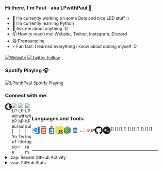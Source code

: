 ### Hi there, I'm Paul - aka [LPwithPaul][website] 👋

- 🔭 I’m currently working on some Bots and nice LED stuff :)
- 🌱 I’m currently learning Python
- 💬 Ask me about anything :D
- 📫 How to reach me: Website, Twitter, Instagram, Discord
- 😄 Pronouns: he
- ⚡ Fun fact: I learned everything i know about coding myself :D

[![Website](https://img.shields.io/website?label=LPwithPaul.net&style=for-the-badge&url=https%3A%2F%2Fcodestackr.com)](https://lpwithpaul.net)
[![Twitter Follow](https://img.shields.io/twitter/follow/LPwithPaul?color=1DA1F2&logo=twitter&style=for-the-badge)](https://twitter.com/intent/follow?original_referer=https%3A%2F%2Fgithub.com%2FLPwithPaul&screen_name=LPwithPaul)

### Spotify Playing 🎧

[<img src="https://now-playing-codestackr.vercel.app/api/spotify-playing" alt="LPwithPaul Spotify Playing" width="350" />](https://open.spotify.com/user/aulhack)

### Connect with me:

[<img align="left" alt="https://lpwithpaul.net/" width="22px" src="https://raw.githubusercontent.com/iconic/open-iconic/master/svg/globe.svg" />][website]
[<img align="left" alt="LPwithPaul | YouTube" width="22px" src="https://cdn.jsdelivr.net/npm/simple-icons@v3/icons/youtube.svg" />][youtube]
[<img align="left" alt="LPwithPaul | Twitter" width="22px" src="https://cdn.jsdelivr.net/npm/simple-icons@v3/icons/twitter.svg" />][twitter]
[<img align="left" alt="LPwithPaul | Instagram" width="22px" src="https://cdn.jsdelivr.net/npm/simple-icons@v3/icons/instagram.svg" />][instagram]

<br />

### Languages and Tools:

[<img align="left" alt="Visual Studio Code" width="26px" src="https://raw.githubusercontent.com/github/explore/80688e429a7d4ef2fca1e82350fe8e3517d3494d/topics/visual-studio-code/visual-studio-code.png" />]
[<img align="left" alt="HTML5" width="26px" src="https://raw.githubusercontent.com/github/explore/80688e429a7d4ef2fca1e82350fe8e3517d3494d/topics/html/html.png" />]
[<img align="left" alt="CSS3" width="26px" src="https://raw.githubusercontent.com/github/explore/80688e429a7d4ef2fca1e82350fe8e3517d3494d/topics/css/css.png" />]
[<img align="left" alt="JavaScript" width="26px" src="https://raw.githubusercontent.com/github/explore/80688e429a7d4ef2fca1e82350fe8e3517d3494d/topics/javascript/javascript.png" />]
[<img align="left" alt="Node.js" width="26px" src="https://raw.githubusercontent.com/github/explore/80688e429a7d4ef2fca1e82350fe8e3517d3494d/topics/nodejs/nodejs.png" />]
[<img align="left" alt="SQL" width="26px" src="https://raw.githubusercontent.com/github/explore/80688e429a7d4ef2fca1e82350fe8e3517d3494d/topics/sql/sql.png" />]
[<img align="left" alt="MySQL" width="26px" src="https://raw.githubusercontent.com/github/explore/80688e429a7d4ef2fca1e82350fe8e3517d3494d/topics/mysql/mysql.png" />]
[<img align="left" alt="Git" width="26px" src="https://raw.githubusercontent.com/github/explore/80688e429a7d4ef2fca1e82350fe8e3517d3494d/topics/git/git.png" />]
[<img align="left" alt="GitHub" width="26px" src="https://raw.githubusercontent.com/github/explore/78df643247d429f6cc873026c0622819ad797942/topics/github/github.png" />]
[<img align="left" alt="Terminal" width="26px" src="https://raw.githubusercontent.com/github/explore/80688e429a7d4ef2fca1e82350fe8e3517d3494d/topics/terminal/terminal.png" />]

<br />
<br />

---

<details>
  <summary>:zap: Recent GitHub Activity</summary>
  
<!--START_SECTION:activity-->
<!--END_SECTION:activity-->

</details>

<details>
  <summary>:zap: GitHub Stats</summary>

  <img align="left" alt="codeSTACKr's GitHub Stats" src="https://github-readme-stats.codestackr.vercel.app/api?username=LPwithPaul&show_icons=true&hide_border=true" />

</details>

[website]: https://lpwithpaul.net
[twitter]: https://twitter.com/lpwithpaul
[youtube]: https://www.youtube.com/c/lpwithpaul
[instagram]: https://instagram.com/lpwithpaul
